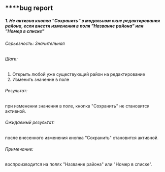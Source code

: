 ## ****bug report

##### 1. Не активна кнопка "Сохранить" в модальном окне редактирования района, если внести изменения в поля "Название района" или "Номер в списке"

###### Серьезность: Значительная
###### Шаги:
1. Открыть любой уже существующий район на редактирование
2. Изменить значение в поле 

###### Результат: 
при изменении значения в поле, кнопка "Сохранить" не становится активной.
###### Ожидаемый результат: 
после внесенного изменения кнопка "Сохранить" становится активной.
###### Примечание: 
воспроизводится на полях "Название района" или "Номер в списке".

